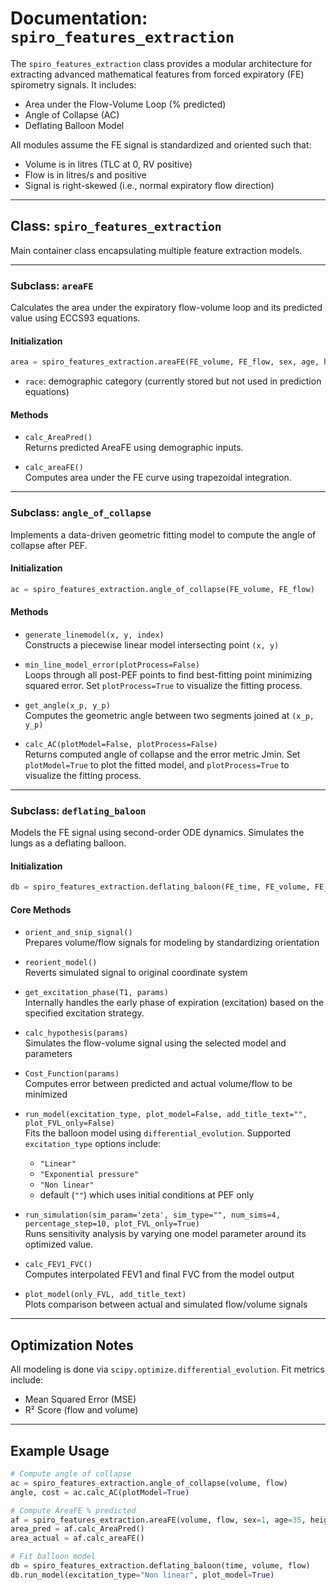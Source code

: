 # Documentation: `spiro_features_extraction`

The `spiro_features_extraction` class provides a modular architecture for extracting advanced mathematical features from forced expiratory (FE) spirometry signals. It includes:

* Area under the Flow-Volume Loop (% predicted)
* Angle of Collapse (AC)
* Deflating Balloon Model

All modules assume the FE signal is standardized and oriented such that:

* Volume is in litres (TLC at 0, RV positive)
* Flow is in litres/s and positive
* Signal is right-skewed (i.e., normal expiratory flow direction)

---

## Class: `spiro_features_extraction`

Main container class encapsulating multiple feature extraction models.

---

### Subclass: `areaFE`

Calculates the area under the expiratory flow-volume loop and its predicted value using ECCS93 equations.

#### Initialization

```python
area = spiro_features_extraction.areaFE(FE_volume, FE_flow, sex, age, height, race)
```

- `race`: demographic category (currently stored but not used in prediction equations)

#### Methods

* `calc_AreaPred()`  
  Returns predicted AreaFE using demographic inputs.

* `calc_areaFE()`  
  Computes area under the FE curve using trapezoidal integration.

---

### Subclass: `angle_of_collapse`

Implements a data-driven geometric fitting model to compute the angle of collapse after PEF.

#### Initialization

```python
ac = spiro_features_extraction.angle_of_collapse(FE_volume, FE_flow)
```

#### Methods

* `generate_linemodel(x, y, index)`  
  Constructs a piecewise linear model intersecting point `(x, y)`

* `min_line_model_error(plotProcess=False)`  
  Loops through all post-PEF points to find best-fitting point minimizing squared error. Set `plotProcess=True` to visualize the fitting process.

* `get_angle(x_p, y_p)`  
  Computes the geometric angle between two segments joined at `(x_p, y_p)`

* `calc_AC(plotModel=False, plotProcess=False)`  
  Returns computed angle of collapse and the error metric Jmin. Set `plotModel=True` to plot the fitted model, and `plotProcess=True` to visualize the fitting process.

---

### Subclass: `deflating_baloon`

Models the FE signal using second-order ODE dynamics. Simulates the lungs as a deflating balloon.

#### Initialization

```python
db = spiro_features_extraction.deflating_baloon(FE_time, FE_volume, FE_flow)
```

#### Core Methods

* `orient_and_snip_signal()`  
  Prepares volume/flow signals for modeling by standardizing orientation

* `reorient_model()`  
  Reverts simulated signal to original coordinate system

* `get_excitation_phase(T1, params)`  
  Internally handles the early phase of expiration (excitation) based on the specified excitation strategy.

* `calc_hypothesis(params)`  
  Simulates the flow-volume signal using the selected model and parameters

* `Cost_Function(params)`  
  Computes error between predicted and actual volume/flow to be minimized

* `run_model(excitation_type, plot_model=False, add_title_text="", plot_FVL_only=False)`  
  Fits the balloon model using `differential_evolution`. Supported `excitation_type` options include:
  - `"Linear"`
  - `"Exponential pressure"`
  - `"Non linear"`
  - default (`""`) which uses initial conditions at PEF only

* `run_simulation(sim_param='zeta', sim_type="", num_sims=4, percentage_step=10, plot_FVL_only=True)`  
  Runs sensitivity analysis by varying one model parameter around its optimized value.

* `calc_FEV1_FVC()`  
  Computes interpolated FEV1 and final FVC from the model output

* `plot_model(only_FVL, add_title_text)`  
  Plots comparison between actual and simulated flow/volume signals

---

## Optimization Notes

All modeling is done via `scipy.optimize.differential_evolution`. Fit metrics include:

* Mean Squared Error (MSE)
* R² Score (flow and volume)

---

## Example Usage

```python
# Compute angle of collapse
ac = spiro_features_extraction.angle_of_collapse(volume, flow)
angle, cost = ac.calc_AC(plotModel=True)

# Compute AreaFE % predicted
af = spiro_features_extraction.areaFE(volume, flow, sex=1, age=35, height=170, race='Caucasian')
area_pred = af.calc_AreaPred()
area_actual = af.calc_areaFE()

# Fit balloon model
db = spiro_features_extraction.deflating_baloon(time, volume, flow)
db.run_model(excitation_type="Non linear", plot_model=True)
```